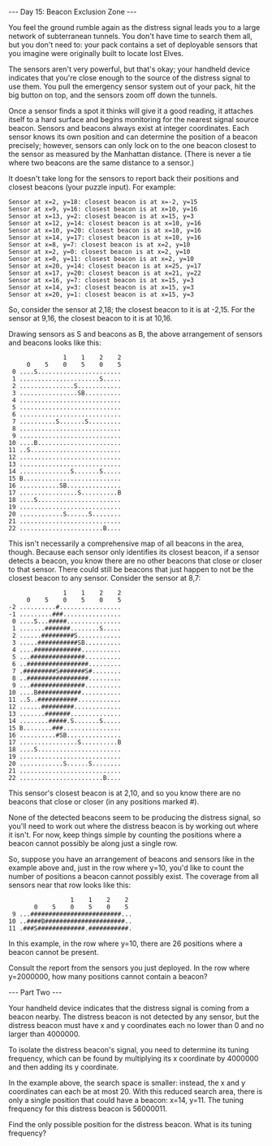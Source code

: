 --- Day 15: Beacon Exclusion Zone ---

You feel the ground rumble again as the distress signal leads you to a large
network of subterranean tunnels. You don't have time to search them all, but you
don't need to: your pack contains a set of deployable sensors that you imagine
were originally built to locate lost Elves.

The sensors aren't very powerful, but that's okay; your handheld device
indicates that you're close enough to the source of the distress signal to use
them. You pull the emergency sensor system out of your pack, hit the big button
on top, and the sensors zoom off down the tunnels.

Once a sensor finds a spot it thinks will give it a good reading, it attaches
itself to a hard surface and begins monitoring for the nearest signal source
beacon. Sensors and beacons always exist at integer coordinates. Each sensor
knows its own position and can determine the position of a beacon precisely;
however, sensors can only lock on to the one beacon closest to the sensor as
measured by the Manhattan distance. (There is never a tie where two beacons are
the same distance to a sensor.)

It doesn't take long for the sensors to report back their positions and closest
beacons (your puzzle input). For example:

```
Sensor at x=2, y=18: closest beacon is at x=-2, y=15
Sensor at x=9, y=16: closest beacon is at x=10, y=16
Sensor at x=13, y=2: closest beacon is at x=15, y=3
Sensor at x=12, y=14: closest beacon is at x=10, y=16
Sensor at x=10, y=20: closest beacon is at x=10, y=16
Sensor at x=14, y=17: closest beacon is at x=10, y=16
Sensor at x=8, y=7: closest beacon is at x=2, y=10
Sensor at x=2, y=0: closest beacon is at x=2, y=10
Sensor at x=0, y=11: closest beacon is at x=2, y=10
Sensor at x=20, y=14: closest beacon is at x=25, y=17
Sensor at x=17, y=20: closest beacon is at x=21, y=22
Sensor at x=16, y=7: closest beacon is at x=15, y=3
Sensor at x=14, y=3: closest beacon is at x=15, y=3
Sensor at x=20, y=1: closest beacon is at x=15, y=3
```

So, consider the sensor at 2,18; the closest beacon to it is at -2,15. For the
sensor at 9,16, the closest beacon to it is at 10,16.

Drawing sensors as S and beacons as B, the above arrangement of sensors and
beacons looks like this:

```
               1    1    2    2
     0    5    0    5    0    5
 0 ....S.......................
 1 ......................S.....
 2 ...............S............
 3 ................SB..........
 4 ............................
 5 ............................
 6 ............................
 7 ..........S.......S.........
 8 ............................
 9 ............................
10 ....B.......................
11 ..S.........................
12 ............................
13 ............................
14 ..............S.......S.....
15 B...........................
16 ...........SB...............
17 ................S..........B
18 ....S.......................
19 ............................
20 ............S......S........
21 ............................
22 .......................B....
```

This isn't necessarily a comprehensive map of all beacons in the area, though.
Because each sensor only identifies its closest beacon, if a sensor detects a
beacon, you know there are no other beacons that close or closer to that sensor.
There could still be beacons that just happen to not be the closest beacon to
any sensor. Consider the sensor at 8,7:

```
               1    1    2    2
     0    5    0    5    0    5
-2 ..........#.................
-1 .........###................
 0 ....S...#####...............
 1 .......#######........S.....
 2 ......#########S............
 3 .....###########SB..........
 4 ....#############...........
 5 ...###############..........
 6 ..#################.........
 7 .#########S#######S#........
 8 ..#################.........
 9 ...###############..........
10 ....B############...........
11 ..S..###########............
12 ......#########.............
13 .......#######..............
14 ........#####.S.......S.....
15 B........###................
16 ..........#SB...............
17 ................S..........B
18 ....S.......................
19 ............................
20 ............S......S........
21 ............................
22 .......................B....
```

This sensor's closest beacon is at 2,10, and so you know there are no beacons
that close or closer (in any positions marked #).

None of the detected beacons seem to be producing the distress signal, so you'll
need to work out where the distress beacon is by working out where it isn't. For
now, keep things simple by counting the positions where a beacon cannot possibly
be along just a single row.

So, suppose you have an arrangement of beacons and sensors like in the example
above and, just in the row where y=10, you'd like to count the number of
positions a beacon cannot possibly exist. The coverage from all sensors near
that row looks like this:

```
                 1    1    2    2
       0    5    0    5    0    5
 9 ...#########################...
10 ..####B######################..
11 .###S#############.###########.
```

In this example, in the row where y=10, there are 26 positions where a beacon
cannot be present.

Consult the report from the sensors you just deployed. In the row where
y=2000000, how many positions cannot contain a beacon?

--- Part Two ---

Your handheld device indicates that the distress signal is coming from a beacon
nearby. The distress beacon is not detected by any sensor, but the distress
beacon must have x and y coordinates each no lower than 0 and no larger
than 4000000.

To isolate the distress beacon's signal, you need to determine its tuning
frequency, which can be found by multiplying its x coordinate by 4000000 and
then adding its y coordinate.

In the example above, the search space is smaller: instead, the x and y
coordinates can each be at most 20. With this reduced search area, there is only
a single position that could have a beacon: x=14, y=11. The tuning frequency for
this distress beacon is 56000011.

Find the only possible position for the distress beacon. What is its tuning
frequency?
